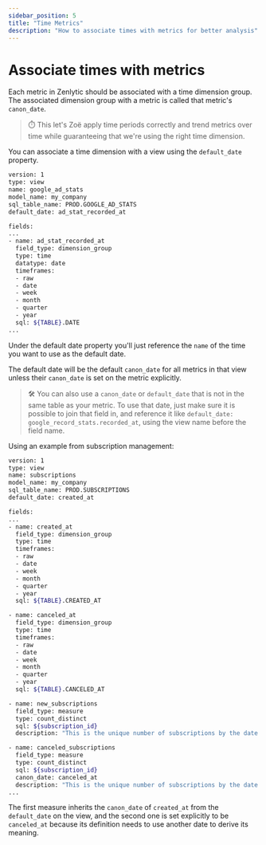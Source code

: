 ```yaml
---
sidebar_position: 5
title: "Time Metrics"
description: "How to associate times with metrics for better analysis"
---
```


# Associate times with metrics

Each metric in Zenlytic should be associated with a time dimension group. The associated dimension group with a metric is called that metric's `canon_date`. 

> ⏱️ This let's Zoë apply time periods correctly and trend metrics over time while guaranteeing that we're using the right time dimension.

You can associate a time dimension with a view using the `default_date` property. 

```bash
version: 1
type: view
name: google_ad_stats
model_name: my_company 
sql_table_name: PROD.GOOGLE_AD_STATS
default_date: ad_stat_recorded_at

fields:
...
- name: ad_stat_recorded_at
  field_type: dimension_group
  type: time
  datatype: date
  timeframes:
  - raw
  - date
  - week
  - month
  - quarter
  - year
  sql: ${TABLE}.DATE
...
```

Under the default date property you'll just reference the `name` of the time you want to use as the default date. 

The default date will be the default `canon_date` for all metrics in that view unless their `canon_date` is set on the metric explicitly. 

> 🛠 You can also use a `canon_date` or `default_date` that is not in the same table as your metric. To use that date, just make sure it is possible to join that field in, and reference it like `default_date: google_record_stats.recorded_at`, using the view name before the field name.

Using an example from subscription management:

```bash
version: 1
type: view
name: subscriptions
model_name: my_company
sql_table_name: PROD.SUBSCRIPTIONS
default_date: created_at

fields:
...
- name: created_at
  field_type: dimension_group
  type: time
  timeframes:
  - raw
  - date
  - week
  - month
  - quarter
  - year
  sql: ${TABLE}.CREATED_AT

- name: canceled_at
  field_type: dimension_group
  type: time
  timeframes:
  - raw
  - date
  - week
  - month
  - quarter
  - year
  sql: ${TABLE}.CANCELED_AT

- name: new_subscriptions
  field_type: measure
  type: count_distinct
  sql: ${subscription_id}
  description: "This is the unique number of subscriptions by the date created"

- name: canceled_subscriptions
  field_type: measure
  type: count_distinct
  sql: ${subscription_id}
  canon_date: canceled_at
  description: "This is the unique number of subscriptions by the date canceled"
...
```

The first measure inherits the `canon_date` of `created_at` from the `default_date` on the view, and the second one is set explicitly to be `canceled_at` because its definition needs to use another date to derive its meaning.